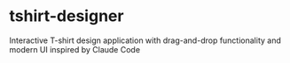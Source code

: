# tshirt-designer
Interactive T-shirt design application with drag-and-drop functionality and modern UI inspired by Claude Code
